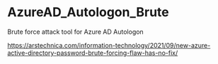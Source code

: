 # AzureAD_Autologon_Brute
Brute force attack tool for Azure AD Autologon 

https://arstechnica.com/information-technology/2021/09/new-azure-active-directory-password-brute-forcing-flaw-has-no-fix/
